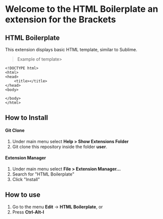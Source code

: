 # Welcome to the HTML Boilerplate an extension for the Brackets


## HTML Boilerplate

This extension displays basic HTML template, similar to Sublime. 


> Example of template>
```
<!DOCTYPE html>
<html>
<head>
    <title></title>
</head>
<body>

</body>
</html>
```

## How to Install

#### Git Clone

1. Under main menu select **Help > Show Extensions Folder**
2. Git clone this repository inside the folder **user**.

#### Extension Manager

1. Under main menu select **File > Extension Manager...**
2. Search for "HTML Boilerplate"
3. Click "Install"

## How to use

1. Go to the menu **Edit** -> **HTML Boilerplate**, or
2. Press **Ctrl-Alt-I**
